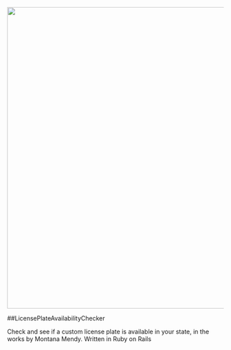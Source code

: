 <img src="http://htteepee.com/plates.jpg" width="700" height="700">

##LicensePlateAvailabilityChecker

Check and see if a custom license plate is available in your state, in the works by Montana Mendy. Written in Ruby on Rails 
